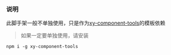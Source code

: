 ### 说明
此脚手架一般不单独使用，只是作为[xy-component-tools](https://github.com/zxyty/xy-component-tools)的模板依赖

> 如果一定要单独使用，请安装
```shell
npm i -g xy-component-tools
```

